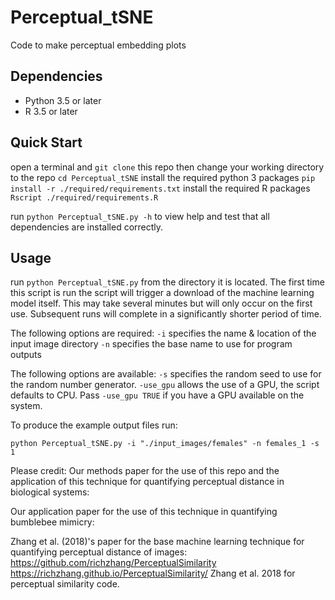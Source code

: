 # Perceptual_tSNE

Code to make perceptual embedding plots


## Dependencies
* Python 3.5 or later
* R 3.5 or later

## Quick Start

 open a terminal and `git clone` this repo
 then change your working directory to the repo `cd Perceptual_tSNE`
 install the required python 3 packages `pip install -r ./required/requirements.txt`
 install the required R packages `Rscript ./required/requirements.R`

 run `python Perceptual_tSNE.py -h` to view help and test that all dependencies are installed correctly.

## Usage

 run `python Perceptual_tSNE.py` from the directory it is located. The first time this script is run the script will trigger a download of the machine learning model itself. This may take several minutes but will only occur on the first use. Subsequent runs will complete in a significantly shorter period of time.

The following options are required:
`-i` specifies the name & location of the input image directory
`-n` specifies the base name to use for program outputs

The following options are available:
`-s` specifies the random seed to use for the random number generator.
`-use_gpu` allows the use of a GPU, the script defaults to CPU. Pass `-use_gpu TRUE` if you have a GPU available on the system. 

To produce the example output files run:

`python Perceptual_tSNE.py -i "./input_images/females" -n females_1 -s 1`



Please credit:
Our methods paper for the use of this repo and the application of this technique for quantifying perceptual distance in biological systems:

Our application paper for the use of this technique in quantifying bumblebee mimicry:

Zhang et al. (2018)'s paper for the base machine learning technique for quantifying perceptual distance of images:
https://github.com/richzhang/PerceptualSimilarity https://richzhang.github.io/PerceptualSimilarity/ Zhang et al. 2018 for perceptual similarity code.
